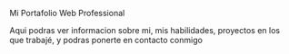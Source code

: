 Mi Portafolio Web Professional

 Aqui podras ver informacion sobre mi, mis habilidades, proyectos en los que trabajé, y podras ponerte en contacto conmigo
